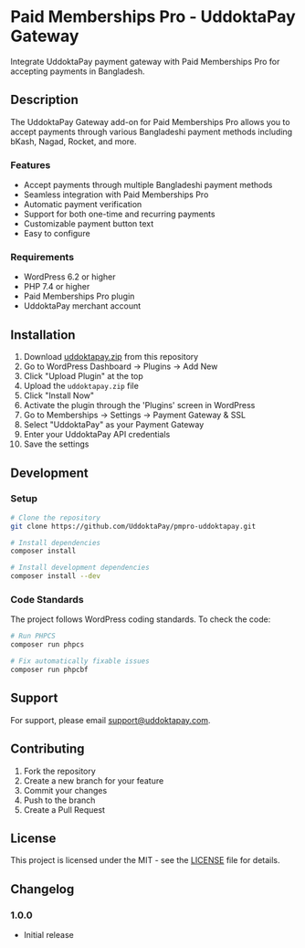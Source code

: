 # Paid Memberships Pro - UddoktaPay Gateway

Integrate UddoktaPay payment gateway with Paid Memberships Pro for accepting payments in Bangladesh.

## Description

The UddoktaPay Gateway add-on for Paid Memberships Pro allows you to accept payments through various Bangladeshi payment methods including bKash, Nagad, Rocket, and more.

### Features
- Accept payments through multiple Bangladeshi payment methods
- Seamless integration with Paid Memberships Pro
- Automatic payment verification
- Support for both one-time and recurring payments
- Customizable payment button text
- Easy to configure

### Requirements
- WordPress 6.2 or higher
- PHP 7.4 or higher
- Paid Memberships Pro plugin
- UddoktaPay merchant account

## Installation

1. Download [uddoktapay.zip](https://github.com/UddoktaPay/pmpro-uddoktapay/releases/download/1.0.1/uddoktapay.zip)  from this repository
2. Go to WordPress Dashboard → Plugins → Add New
3. Click "Upload Plugin" at the top
4. Upload the `uddoktapay.zip` file
5. Click "Install Now"
6. Activate the plugin through the 'Plugins' screen in WordPress
7. Go to Memberships → Settings → Payment Gateway & SSL
8. Select "UddoktaPay" as your Payment Gateway
9. Enter your UddoktaPay API credentials
10. Save the settings

## Development

### Setup
```bash
# Clone the repository
git clone https://github.com/UddoktaPay/pmpro-uddoktapay.git

# Install dependencies
composer install

# Install development dependencies
composer install --dev
```

### Code Standards
The project follows WordPress coding standards. To check the code:

```bash
# Run PHPCS
composer run phpcs

# Fix automatically fixable issues
composer run phpcbf
```

## Support

For support, please email support@uddoktapay.com.

## Contributing

1. Fork the repository
2. Create a new branch for your feature
3. Commit your changes
4. Push to the branch
5. Create a Pull Request

## License

This project is licensed under the MIT - see the [LICENSE](LICENSE) file for details.

## Changelog

### 1.0.0
- Initial release
